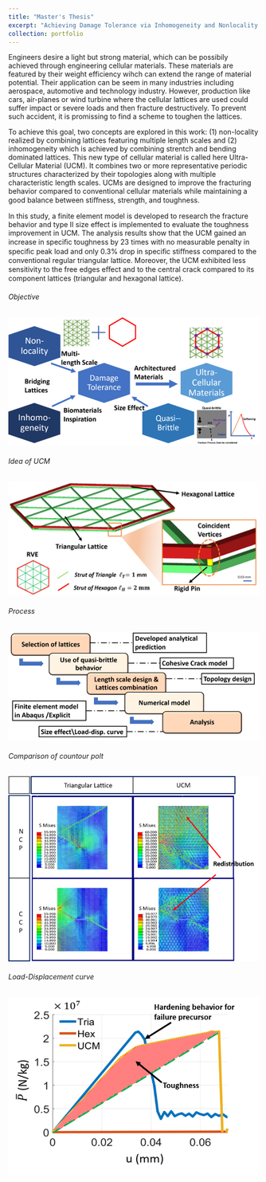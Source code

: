 ```yaml
---
title: "Master's Thesis"
excerpt: "Achieving Damage Tolerance via Inhomogeneity and Nonlocality through Ultra-Cellular Material<br/><img src='/images/UCMprototype.PNG'>"
collection: portfolio
---
```



Engineers desire a light but strong material, which can be possibily achieved through engineering cellular materials. These materials are featured by their weight efficiency wihch can extend the range of material potential. Their application can be seem in many industries including aerospace, automotive and technology industry.  However, production like cars, air-planes or wind turbine where the cellular lattices are used could suffer impact or severe loads and then fracture destructively. To prevent such accident, it is promissing to find a scheme to toughen the lattices.        

To achieve this goal, two concepts are explored in this work: (1) non-locality realized by combining lattices featuring multiple length scales and (2) inhomogeneity which is achieved by combining strentch and bending dominated lattices. This new type of cellular material is called here Ultra-Cellular Material (UCM). It combines two or more representative periodic structures characterized by their topologies along with multiple characteristic length scales. UCMs are designed to improve the fracturing behavior compared to conventional cellular materials while maintaining a good balance between stiﬀness, strength, and toughness. 

In this study, a finite element model is developed to research the fracture behavior and type II size effect is implemented to evaluate the toughness improvement in UCM. The analysis results show that the UCM gained an increase in speciﬁc toughness by 23 times with no measurable penalty in speciﬁc peak load and only 0.3% drop in speciﬁc stiﬀness compared to the conventional regular triangular lattice. Moreover, the UCM exhibited less sensitivity to the free edges eﬀect and to the central crack compared to its component lattices (triangular and hexagonal lattice).    

<h6>Objective</h6>
<img src='/images/ObjectiveUCM.png'>
<h6>Idea of UCM</h6>
<img src='/images/idea_of_UCM.png'>
<h6>Process</h6>
<img src='/images/processUCM.png'>
<h6>Comparison of countour polt </h6>
<img src='/images/contourplotUCM.png'>
<h6>Load-Displacement curve</h6>
<img src='/images/LoadDispUCM.png'>

